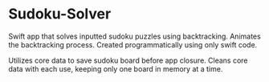# Sudoku-Solver
Swift app that solves inputted sudoku puzzles using backtracking. Animates the backtracking process. Created programmatically using only swift code.

Utilizes core data to save sudoku board before app closure. Cleans core data with each use, keeping only one board in memory at a time.

